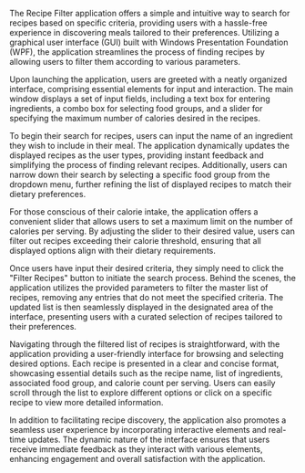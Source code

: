 The Recipe Filter application offers a simple and intuitive way to search for recipes based on specific criteria, providing users with a hassle-free experience in discovering meals tailored to their preferences. Utilizing a graphical user interface (GUI) built with Windows Presentation Foundation (WPF), the application streamlines the process of finding recipes by allowing users to filter them according to various parameters.

Upon launching the application, users are greeted with a neatly organized interface, comprising essential elements for input and interaction. The main window displays a set of input fields, including a text box for entering ingredients, a combo box for selecting food groups, and a slider for specifying the maximum number of calories desired in the recipes.

To begin their search for recipes, users can input the name of an ingredient they wish to include in their meal. The application dynamically updates the displayed recipes as the user types, providing instant feedback and simplifying the process of finding relevant recipes. Additionally, users can narrow down their search by selecting a specific food group from the dropdown menu, further refining the list of displayed recipes to match their dietary preferences.

For those conscious of their calorie intake, the application offers a convenient slider that allows users to set a maximum limit on the number of calories per serving. By adjusting the slider to their desired value, users can filter out recipes exceeding their calorie threshold, ensuring that all displayed options align with their dietary requirements.

Once users have input their desired criteria, they simply need to click the "Filter Recipes" button to initiate the search process. Behind the scenes, the application utilizes the provided parameters to filter the master list of recipes, removing any entries that do not meet the specified criteria. The updated list is then seamlessly displayed in the designated area of the interface, presenting users with a curated selection of recipes tailored to their preferences.

Navigating through the filtered list of recipes is straightforward, with the application providing a user-friendly interface for browsing and selecting desired options. Each recipe is presented in a clear and concise format, showcasing essential details such as the recipe name, list of ingredients, associated food group, and calorie count per serving. Users can easily scroll through the list to explore different options or click on a specific recipe to view more detailed information.

In addition to facilitating recipe discovery, the application also promotes a seamless user experience by incorporating interactive elements and real-time updates. The dynamic nature of the interface ensures that users receive immediate feedback as they interact with various elements, enhancing engagement and overall satisfaction with the application.

